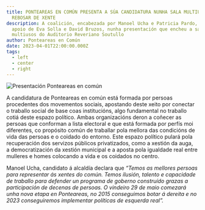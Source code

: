 ```yaml
---
title: PONTEAREAS EN COMÚN PRESENTA A SÚA CANDIDATURA NUNHA SALA MULTIUSOS A
  REBOSAR DE XENTE
description: A coalición, encabezada por Manoel Ucha e Patricia Pardo, contou co
  apoio de Eva Solla e David Bruzos, nunha presentación que encheu a sala
  multiusos do Auditorio Reveriano Soutullo
author: Ponteareas en Común
date: 2023-04-01T22:00:00.000Z
tags:
  - left
  - center
  - right
---
```

![Presentación Ponteareas en común ](/static/img/whatsapp-image-2023-04-02-at-09.13.06-1.jpeg)

A candidatura de Ponteareas en común está formada por persoas procedentes dos movementos sociais, apostando deste xeito por conectar o traballo social de base coas institucións, algo fundamental no traballo cotiá deste espazo político. Ambas organizacións deron a coñecer as persoas que conforman a lista electoral e que está formada por perfís moi diferentes, co propósito común de traballar pola mellora das condicións de vida das persoas e o coidado do entorno. Este espazo político pulará pola recuperación dos servizos públicos privatizados, como a xestión da auga,  a democratización da xestión municipal e a aposta pola igualdade real entre mulleres e homes colocando a vida e os coidados no centro. 



Manoel Ucha, candidato á alcaldía declara que *“Temos as mellores persoas para representar ás xentes do común. Temos ilusión, talento e capacidade de traballo para defender un programa de goberno construído grazas a participación de decenas de persoas. O vindeiro 29 de maio comezará unha nova etapa en Ponteareas, no 2015 conseguimos botar á dereita e no 2023 conseguiremos implementar políticas de esquerda real”.*